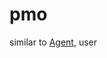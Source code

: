 # pmo

similar to <a href="https://github.com/khaiphong/kp_pmo/tree/main/agent" target="_blank">Agent</a>, user
